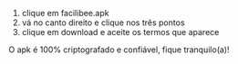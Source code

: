 1. clique em facilibee.apk
2. vá no canto direito e clique nos três pontos
3. clique em download e aceite os termos que aparece

O apk é 100% criptografado e confiável, fique tranquilo(a)!
